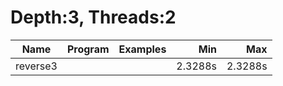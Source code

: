 # Depth:3, Threads:2
Name | Program | Examples | Min | Max
--- | --- | --- | ---: | ---:
reverse3 |  |  | 2.3288s | 2.3288s
